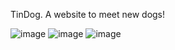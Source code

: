 TinDog. A website to meet new dogs!

![image](https://user-images.githubusercontent.com/87854476/212011239-0b84ddd6-ab10-4718-b2ba-72b59e3c1035.png)
![image](https://user-images.githubusercontent.com/87854476/212011287-a8290794-f6f8-4d4c-b589-7291bd51348e.png)
![image](https://user-images.githubusercontent.com/87854476/212011345-a4767f1c-1cf2-4ea0-8090-adc7ec528385.png)


